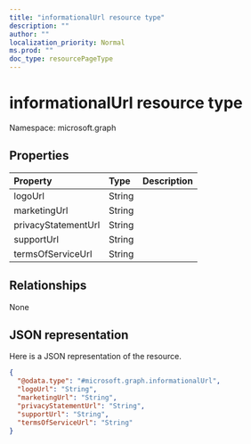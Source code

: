 ```yaml
---
title: "informationalUrl resource type"
description: ""
author: ""
localization_priority: Normal
ms.prod: ""
doc_type: resourcePageType
---
```


# informationalUrl resource type


Namespace: microsoft.graph



## Properties
|Property|Type|Description|
|:---|:---|:---|
|logoUrl|String||
|marketingUrl|String||
|privacyStatementUrl|String||
|supportUrl|String||
|termsOfServiceUrl|String||

## Relationships
None

## JSON representation
Here is a JSON representation of the resource.
<!-- {
  "blockType": "resource",
  "@odata.type": "microsoft.graph.informationalUrl"
}
-->
``` json
{
  "@odata.type": "#microsoft.graph.informationalUrl",
  "logoUrl": "String",
  "marketingUrl": "String",
  "privacyStatementUrl": "String",
  "supportUrl": "String",
  "termsOfServiceUrl": "String"
}
```

